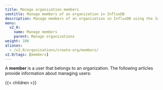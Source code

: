```yaml
---
title: Manage organization members
seotitle: Manage members of an organization in InfluxDB
description: Manage members of an organization in InfluxDB using the InfluxDB UI or CLI.
menu:
  v2_0:
    name: Manage members
    parent: Manage organizations
weight: 106
aliases:
  - /v2.0/organizations/create-org/members/
v2.0/tags: [members]
---
```


A **member** is a user that belongs to an organization.
The following articles provide information about managing users:

{{< children >}}
